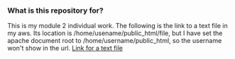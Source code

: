 ### What is this repository for? ###
This is my module 2 individual work. 
The following is the link to a text file in my aws. 
Its location is /home/usename/public_html/file, but I have set the apache document root to /home/username/public_html, so the username won't show in the url. 
[Link for a text file](http://54.198.55.156/a.txt)